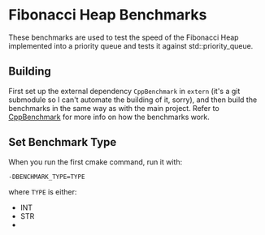 # Fibonacci Heap Benchmarks
These benchmarks are used to test the speed of the Fibonacci Heap implemented into a priority queue and tests it against std::priority_queue.

## Building
First set up the external dependency `CppBenchmark` in `extern` (it's a git submodule so I can't automate the building of it, sorry), and then build the benchmarks in the same way as with the main project.
Refer to [CppBenchmark](https://github.com/chronoxor/CppBenchmark) for more info on how the benchmarks work.

## Set Benchmark Type
When you run the first cmake command, run it with:

    -DBENCHMARK_TYPE=TYPE

where `TYPE` is either:
* INT
* STR
* 